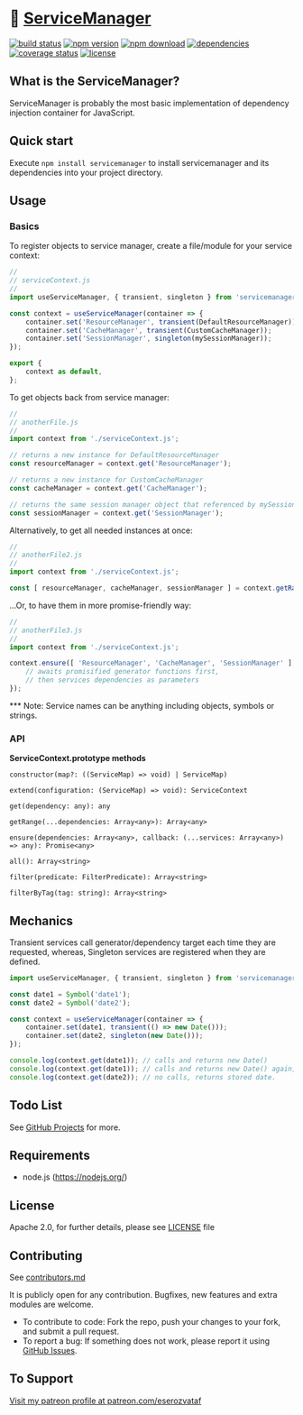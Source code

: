 # 🔌 [ServiceManager](https://github.com/eserozvataf/servicemanager)

[![build status][build-image]][build-url]
[![npm version][npm-image]][npm-url]
[![npm download][npm-download-image]][npm-url]
[![dependencies][dep-image]][dep-url]
[![coverage status][coverage-image]][coverage-url]
[![license][license-image]][license-url]


## What is the ServiceManager?

ServiceManager is probably the most basic implementation of dependency injection container for JavaScript.


## Quick start

Execute `npm install servicemanager` to install servicemanager and its dependencies into your project directory.


## Usage

### Basics

To register objects to service manager, create a file/module for your service context:

```js
//
// serviceContext.js
//
import useServiceManager, { transient, singleton } from 'servicemanager';

const context = useServiceManager(container => {
    container.set('ResourceManager', transient(DefaultResourceManager));
    container.set('CacheManager', transient(CustomCacheManager));
    container.set('SessionManager', singleton(mySessionManager));
});

export {
    context as default,
};
```

To get objects back from service manager:

```js
//
// anotherFile.js
//
import context from './serviceContext.js';

// returns a new instance for DefaultResourceManager
const resourceManager = context.get('ResourceManager');

// returns a new instance for CustomCacheManager
const cacheManager = context.get('CacheManager');

// returns the same session manager object that referenced by mySessionManager
const sessionManager = context.get('SessionManager');
```

Alternatively, to get all needed instances at once:

```js
//
// anotherFile2.js
//
import context from './serviceContext.js';

const [ resourceManager, cacheManager, sessionManager ] = context.getRange('ResourceManager', 'CacheManager', 'SessionManager');
```

...Or, to have them in more promise-friendly way:

```js
//
// anotherFile3.js
//
import context from './serviceContext.js';

context.ensure([ 'ResourceManager', 'CacheManager', 'SessionManager' ], (resourceManager, cacheManager, sessionManager) => {
    // awaits promisified generator functions first,
    // then services dependencies as parameters
});
```

*** Note: Service names can be anything including objects, symbols or strings.


### API

**ServiceContext.prototype methods**

```
constructor(map?: ((ServiceMap) => void) | ServiceMap)

extend(configuration: (ServiceMap) => void): ServiceContext

get(dependency: any): any

getRange(...dependencies: Array<any>): Array<any>

ensure(dependencies: Array<any>, callback: (...services: Array<any>) => any): Promise<any>

all(): Array<string>

filter(predicate: FilterPredicate): Array<string>

filterByTag(tag: string): Array<string>
```


## Mechanics

Transient services call generator/dependency target each time they are requested,
whereas, Singleton services are registered when they are defined.

```js
import useServiceManager, { transient, singleton } from 'servicemanager';

const date1 = Symbol('date1');
const date2 = Symbol('date2');

const context = useServiceManager(container => {
    container.set(date1, transient(() => new Date()));
    container.set(date2, singleton(new Date()));
});

console.log(context.get(date1)); // calls and returns new Date()
console.log(context.get(date1)); // calls and returns new Date() again,
console.log(context.get(date2)); // no calls, returns stored date.
```


## Todo List

See [GitHub Projects](https://github.com/eserozvataf/servicemanager/projects) for more.


## Requirements

* node.js (https://nodejs.org/)


## License

Apache 2.0, for further details, please see [LICENSE](LICENSE) file


## Contributing

See [contributors.md](contributors.md)

It is publicly open for any contribution. Bugfixes, new features and extra modules are welcome.

* To contribute to code: Fork the repo, push your changes to your fork, and submit a pull request.
* To report a bug: If something does not work, please report it using [GitHub Issues](https://github.com/eserozvataf/servicemanager/issues).


## To Support

[Visit my patreon profile at patreon.com/eserozvataf](https://www.patreon.com/eserozvataf)


[build-image]: https://travis-ci.org/eserozvataf/servicemanager.svg?branch=master
[build-url]: https://travis-ci.org/eserozvataf/servicemanager
[npm-image]: https://img.shields.io/npm/v/servicemanager.svg?style=flat-square
[npm-url]: https://www.npmjs.com/package/servicemanager
[npm-download-image]: https://img.shields.io/npm/dt/servicemanager.svg?style=flat-square
[dep-image]: https://img.shields.io/david/eserozvataf/servicemanager.svg?style=flat-square
[dep-url]: https://github.com/eserozvataf/servicemanager
[coverage-image]: https://codecov.io/gh/eserozvataf/servicemanager/branch/master/graph/badge.svg
[coverage-url]: https://codecov.io/gh/eserozvataf/servicemanager
[license-image]: https://img.shields.io/npm/l/servicemanager.svg?style=flat-square
[license-url]: https://github.com/eserozvataf/servicemanager/blob/master/LICENSE
